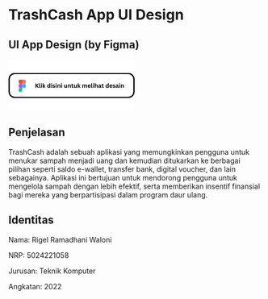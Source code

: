 # TrashCash App UI Design

## UI App Design (by Figma)
[![button_figma](/ssss.png)](https://www.figma.com/file/oGIrF6NC8jl9e0sVgKw3cb/TrashCash-Design-2?type=design&node-id=0%3A1&t=V9mhUGNL2ywx7giX-1)

## Penjelasan

TrashCash adalah sebuah aplikasi yang memungkinkan pengguna untuk menukar sampah menjadi uang dan kemudian ditukarkan ke berbagai pilihan seperti saldo e-wallet, transfer bank, digital voucher, dan lain sebagainya. Aplikasi ini bertujuan untuk mendorong pengguna untuk mengelola sampah dengan lebih efektif, serta memberikan insentif finansial bagi mereka yang berpartisipasi dalam program daur ulang.

## Identitas

Nama: Rigel Ramadhani Waloni

NRP: 5024221058

Jurusan: Teknik Komputer

Angkatan: 2022
